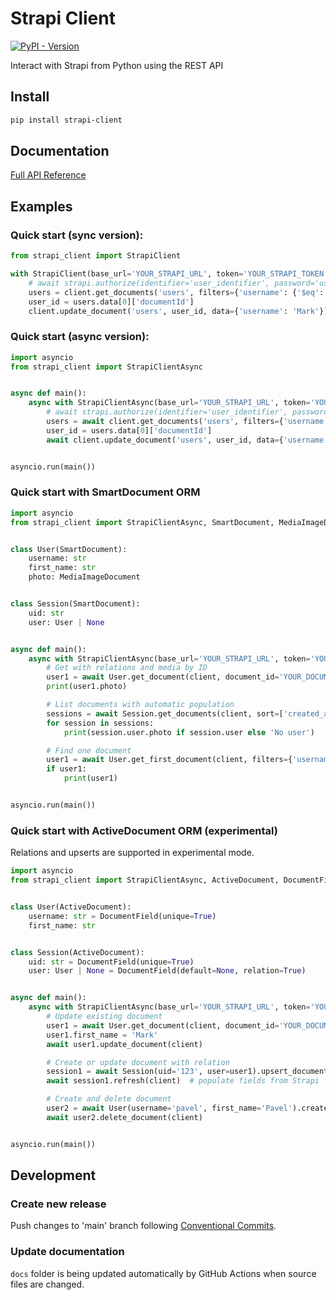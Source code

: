 # Strapi Client

[![PyPI - Version](https://img.shields.io/pypi/v/strapi-client)](https://pypi.org/project/strapi-client/)

Interact with Strapi from Python using the REST API

## Install

```bash
pip install strapi-client
```

## Documentation

[Full API Reference](https://roslovets-inc.github.io/strapi-client/reference/)

## Examples

### Quick start (sync version):

```python
from strapi_client import StrapiClient

with StrapiClient(base_url='YOUR_STRAPI_URL', token='YOUR_STRAPI_TOKEN') as client:
    # await strapi.authorize(identifier='user_identifier', password='user_password')  # Optional
    users = client.get_documents('users', filters={'username': {'$eq': 'Pavel'}})
    user_id = users.data[0]['documentId']
    client.update_document('users', user_id, data={'username': 'Mark'})
```

### Quick start (async version):

```python
import asyncio
from strapi_client import StrapiClientAsync


async def main():
    async with StrapiClientAsync(base_url='YOUR_STRAPI_URL', token='YOUR_STRAPI_TOKEN') as client:
        # await strapi.authorize(identifier='user_identifier', password='user_password')  # Optional
        users = await client.get_documents('users', filters={'username': {'$eq': 'Pavel'}})
        user_id = users.data[0]['documentId']
        await client.update_document('users', user_id, data={'username': 'Mark'})


asyncio.run(main())
```

### Quick start with SmartDocument ORM

```python
import asyncio
from strapi_client import StrapiClientAsync, SmartDocument, MediaImageDocument


class User(SmartDocument):
    username: str
    first_name: str
    photo: MediaImageDocument


class Session(SmartDocument):
    uid: str
    user: User | None


async def main():
    async with StrapiClientAsync(base_url='YOUR_STRAPI_URL', token='YOUR_STRAPI_TOKEN') as client:
        # Get with relations and media by ID
        user1 = await User.get_document(client, document_id='YOUR_DOCUMENT_ID')
        print(user1.photo)

        # List documents with automatic population
        sessions = await Session.get_documents(client, sort=['created_at'])
        for session in sessions:
            print(session.user.photo if session.user else 'No user')

        # Find one document
        user1 = await User.get_first_document(client, filters={'username': 'Mark'})
        if user1:
            print(user1)


asyncio.run(main())
```

### Quick start with ActiveDocument ORM (experimental)

Relations and upserts are supported in experimental mode.

```python
import asyncio
from strapi_client import StrapiClientAsync, ActiveDocument, DocumentField


class User(ActiveDocument):
    username: str = DocumentField(unique=True)
    first_name: str


class Session(ActiveDocument):
    uid: str = DocumentField(unique=True)
    user: User | None = DocumentField(default=None, relation=True)


async def main():
    async with StrapiClientAsync(base_url='YOUR_STRAPI_URL', token='YOUR_STRAPI_TOKEN') as client:
        # Update existing document
        user1 = await User.get_document(client, document_id='YOUR_DOCUMENT_ID')
        user1.first_name = 'Mark'
        await user1.update_document(client)

        # Create or update document with relation
        session1 = await Session(uid='123', user=user1).upsert_document(client)
        await session1.refresh(client)  # populate fields from Strapi

        # Create and delete document
        user2 = await User(username='pavel', first_name='Pavel').create_document(client)
        await user2.delete_document(client)


asyncio.run(main())
```

## Development

### Create new release

Push changes to 'main' branch following [Conventional Commits](https://www.conventionalcommits.org/en/v1.0.0/).

### Update documentation

`docs` folder is being updated automatically by GitHub Actions when source files are changed.
